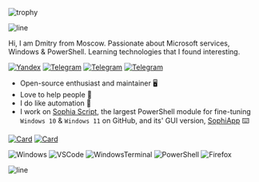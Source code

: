 ![trophy](https://github-profile-trophy.vercel.app/?username=farag2&theme=darkhub&no-bg=true&no-frame=true)

![line](https://capsule-render.vercel.app/api?type=rect&color=gradient&height=1)

Hi, I am Dmitry from Moscow. Passionate about Microsoft services, Windows & PowerShell. Learning technologies that I found interesting.

[telegram-news-badge]: https://img.shields.io/badge/Sophia%20News-Telegram-blue?style=flat&logo=Telegram
[telegram-news]: https://t.me/sophianews
[telegram-group]: https://t.me/sophia_chat
[telegram-group-badge]: https://img.shields.io/badge/Sophia%20Chat-Telegram-blue?style=flat&logo=Telegram
  
[![Yandex](https://img.shields.io/badge/-nefedovds@ya.ru-F9DB60?style=flat-square&logo=Yandex&logoColor=FF3333)](mailto:nefedovds@ya.ru) [![Telegram](https://img.shields.io/badge/Telegram-blue?style=flat-square&logo=Telegram)](https://t.me/sanctuary_d) [![Telegram][telegram-news-badge]][telegram-news] [![Telegram][telegram-group-badge]][telegram-group]

* Open-source enthusiast and maintainer :desktop_computer:
* Love to help people :electric_plug:
* I do like automation 🤖
* I work on [Sophia Script](https://github.com/farag2/Sophia-Script-for-Windows), the largest PowerShell module for fine-tuning `Windows 10` & `Windows 11` on GitHub, and its' GUI version, [SophiApp](https://github.com/Sophia-Community/SophiApp) :keyboard: 

[![Card](https://github-readme-stats-git-masterrstaa-rickstaa.vercel.app/api/pin?username=farag2&repo=Sophia-Script-for-Windows&show_owner=true&bg_color=22272E&text_color=9F9F9F&title_color=9F9F9F&icon_color=9F9F9F)](https://github.com/farag2/Sophia-Script-for-Windows)
[![Card](https://github-readme-stats-git-masterrstaa-rickstaa.vercel.app/api/pin?username=Sophia-Community&repo=SophiApp&show_owner=true&bg_color=22272E&text_color=9F9F9F&title_color=9F9F9F&icon_color=9F9F9F)](https://github.com/Sophia-Community/SophiApp)

![Windows](https://img.shields.io/badge/Windows%2011-0078D6.svg?&style=for-the-badge&logo=windows%2011&logoColor=white)
![VSCode](https://img.shields.io/badge/visual%20studio%20code-007ACC.svg?&style=for-the-badge&logo=visual-studio-code&logoColor=white)
![WindowsTerminal](https://img.shields.io/badge/Windows%20Terminal-4D4D4D.svg?&style=for-the-badge&logo=windows-terminal&logoColor=white)
![PowerShell](https://img.shields.io/badge/PowerShell-5391FE.svg?&style=for-the-badge&logo=powershell&logoColor=white)
![Firefox](https://img.shields.io/badge/Firefox-FF7139.svg?&style=for-the-badge&logo=firefox&logoColor=white)

![line](https://capsule-render.vercel.app/api?type=rect&color=gradient&height=1)

